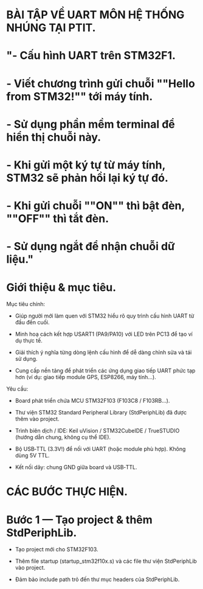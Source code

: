 # BÀI TẬP VỀ UART MÔN HỆ THỐNG NHÚNG TẠI PTIT.
# "- Cấu hình UART trên STM32F1.
# - Viết chương trình gửi chuỗi ""Hello from STM32!"" tới máy tính. 
# - Sử dụng phần mềm terminal để hiển thị chuỗi này.
# - Khi gửi một ký tự từ máy tính, STM32 sẽ phản hồi lại ký tự đó.
# - Khi gửi chuỗi ""ON"" thì bật đèn, ""OFF"" thì tắt đèn.
# - Sử dụng ngắt để nhận chuỗi dữ liệu."


# Giới thiệu & mục tiêu.
Mục tiêu chính:
+ Giúp người mới làm quen với STM32 hiểu rõ quy trình cấu hình UART từ đầu đến cuối.

+ Minh hoạ cách kết hợp USART1 (PA9/PA10) với LED trên PC13 để tạo ví dụ thực tế.

+ Giải thích ý nghĩa từng dòng lệnh cấu hình để dễ dàng chỉnh sửa và tái sử dụng.

+ Cung cấp nền tảng để phát triển các ứng dụng giao tiếp UART phức tạp hơn (ví dụ: giao tiếp module GPS, ESP8266, máy tính...).

Yêu cầu:
- Board phát triển chứa MCU STM32F103 (F103C8 / F103RB...).

- Thư viện STM32 Standard Peripheral Library (StdPeriphLib) đã được thêm vào project.

- Trình biên dịch / IDE: Keil uVision / STM32CubeIDE / TrueSTUDIO (hướng dẫn chung, không cụ thể IDE).

- Bộ USB‑TTL (3.3V!) để nối với UART (hoặc module phù hợp). Không dùng 5V TTL.

- Kết nối dây: chung GND giữa board và USB‑TTL.


# CÁC BƯỚC THỰC HIỆN.
# Bước 1 — Tạo project & thêm StdPeriphLib.
- Tạo project mới cho STM32F103.

- Thêm file startup (startup_stm32f10x.s) và các file thư viện StdPeriphLib vào project.

- Đảm bảo include path trỏ đến thư mục headers của StdPeriphLib.

